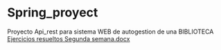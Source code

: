 # Spring_proyect
Proyecto Api_rest para sistema WEB de autogestion de una BIBLIOTECA
[Ejercicios resueltos Segunda semana.docx](https://github.com/mariogonzalezispc/Spring_proyect/files/9621021/Ejercicios.resueltos.Segunda.semana.docx)

